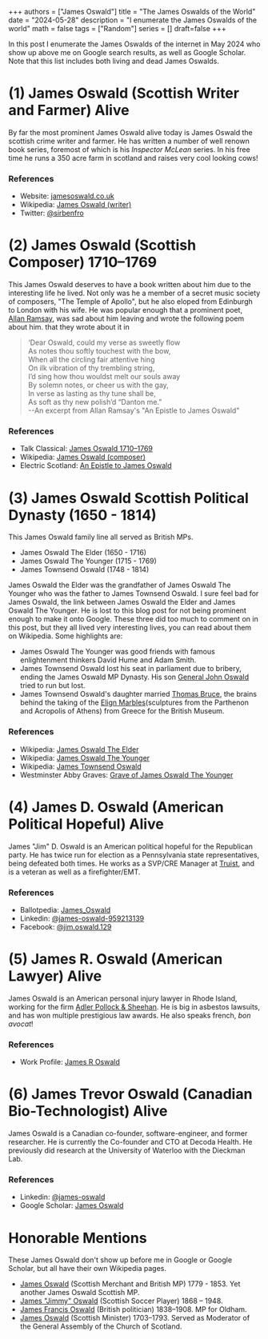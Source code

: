 +++
authors = ["James Oswald"]
title = "The James Oswalds of the World" 
date = "2024-05-28"
description = "I enumerate the James Oswalds of the world"
math = false
tags = ["Random"]
series = []
draft=false
+++

In this post I enumerate the James Oswalds of the internet in May 2024 who show up above me on Google search results, as well as Google Scholar. Note that this list includes both living and dead James Oswalds. 

# (1) James Oswald (Scottish Writer and Farmer) Alive
By far the most prominent James Oswald alive today is James Oswald the scottish crime writer and farmer. He has written a number of well renown book series, foremost of which is his *Inspector McLean* series. In his free time he runs a 350 acre farm in scotland and raises very cool looking cows! 
### References
* Website: [jamesoswald.co.uk](https://jamesoswald.co.uk/)  
* Wikipedia: [James Oswald (writer)](https://en.wikipedia.org/wiki/James_Oswald_(writer))  
* Twitter: [@sirbenfro](https://twitter.com/sirbenfro)

# (2) James Oswald (Scottish Composer) 1710–1769
This James Oswald deserves to have a book written about him due to the interesting life he lived. Not only was he a member of a secret music society of composers, "The Temple of Apollo", but he also eloped from Edinburgh to London with his wife. He was popular enough that a prominent poet, [Allan Ramsay](https://en.wikipedia.org/wiki/Allan_Ramsay_(poet)), was sad about him leaving and wrote the following poem about him. 
that they wrote about it in  
> ‘Dear Oswald, could my verse as sweetly flow  
> As notes thou softly touchest with the bow,  
> When all the circling fair attentive hing  
> On ilk vibration of thy trembling string,  
> I’d sing how thou wouldst melt our souls away  
> By solemn notes, or cheer us with the gay,  
> In verse as lasting as thy tune shall be,  
> As soft as thy new polish’d “Danton me.”  
>   --An excerpt from Allan Ramsay's "An Epistle to James Oswald"

### References
* Talk Classical: [James Oswald 1710–1769](https://www.talkclassical.com/threads/james-oswald-1710%961769.37426/)
* Wikipedia: [James Oswald (composer)](https://en.wikipedia.org/wiki/James_Oswald_(composer)) 
* Electric Scotland: [An Epistle to James Oswald](https://electricscotland.com/history/niddry/chapter06.htm)

# (3) James Oswald Scottish Political Dynasty (1650 - 1814)
This James Oswald family line all served as British MPs. 
* James Oswald The Elder (1650 - 1716)
* James Oswald The Younger (1715 - 1769)
* James Townsend Oswald (1748 - 1814)   

James Oswald the Elder was the grandfather of James Oswald The Younger who was the father to James Townsend Oswald.
I sure feel bad for James Oswald, the link between James Oswald the Elder and James Oswald The Younger. He is lost to this blog post for not being prominent enough to make it onto Google. These three did too much to comment on in this post, but they all lived very interesting lives, you can read about them on Wikipedia. Some highlights are:
* James Oswald The Younger was good friends with famous enlightenment thinkers David Hume and Adam Smith. 
* James Townsend Oswald lost his seat in parliament due to bribery, ending the James Oswald MP Dynasty. His son [General John Oswald](https://en.wikipedia.org/wiki/John_Oswald_(British_Army_officer)) tried to run but lost.
* James Townsend Oswald's daughter married [Thomas Bruce](https://en.wikipedia.org/wiki/Thomas_Bruce,_7th_Earl_of_Elgin), the brains behind the taking of the [Elign Marbles](https://en.wikipedia.org/wiki/Elgin_Marbles)(sculptures from the Parthenon and Acropolis of Athens) from Greece for the British Museum. 

### References
* Wikipedia: [James Oswald The Elder](https://en.wikipedia.org/wiki/James_Oswald_(elder))
* Wikipedia: [James Oswald The Younger](https://en.wikipedia.org/wiki/James_Oswald_(younger))
* Wikipedia: [James Townsend Oswald](https://en.wikipedia.org/wiki/James_Townsend_Oswald)
* Westminster Abby Graves: [Grave of James Oswald The Younger](https://www.westminster-abbey.org/abbey-commemorations/commemorations/james-oswald)

# (4) James D. Oswald (American Political Hopeful) Alive
James "Jim" D. Oswald is an American political hopeful for the Republican party. He has twice run for election as a Pennsylvania state representatives, being defeated both times. He works as a SVP/CRE Manager at [Truist](https://www.truist.com/), and is a veteran as well as a firefighter/EMT. 

### References
* Ballotpedia: [James_Oswald](https://ballotpedia.org/James_Oswald)
* Linkedin: [@james-oswald-959213139](https://www.linkedin.com/in/james-oswald-959213139/)
* Facebook: [@jim.oswald.129](https://www.facebook.com/jim.oswald.129)

# (5) James R. Oswald (American Lawyer) Alive
James Oswald is an American personal injury lawyer in Rhode Island, working for the firm [Adler Pollock & Sheehan](https://www.apslaw.com/). He is big in asbestos lawsuits, and has won multiple prestigious law awards. He also speaks french, *bon avocat*!

### References
* Work Profile: [James R Oswald](https://www.apslaw.com/attorney/james-r-oswald/)

# (6) James Trevor Oswald (Canadian Bio-Technologist) Alive
James Oswald is a Canadian co-founder, software-engineer, and former researcher. He is currently the Co-founder and CTO at Decoda Health.
He previously did research at the University of Waterloo with the Dieckman Lab. 

### References
* Linkedin: [@james-oswald](https://www.linkedin.com/in/james-oswald/)
* Google Scholar: [James Oswald](https://scholar.google.com/citations?user=FE3ldKkAAAAJ)

# Honorable Mentions
These James Oswald don't show up before me in Google or Google Scholar, but all have their own Wikipedia pages. 
* [James Oswald](https://en.wikipedia.org/wiki/James_Oswald_(merchant)) (Scottish Merchant and British MP) 1779 - 1853. Yet another James Oswald Scottish MP.
* [James "Jimmy" Oswald](https://en.wikipedia.org/wiki/Jimmy_Oswald) (Scottish Soccer Player) 1868 – 1948. 
* [James Francis Oswald](https://en.wikipedia.org/wiki/James_Francis_Oswald) (British politician) 1838–1908. MP for Oldham. 
* [James Oswald](https://en.wikipedia.org/wiki/James_Oswald_(moderator)) (Scottish Minister) 1703–1793. Served as Moderator of the General Assembly of the Church of Scotland. 




